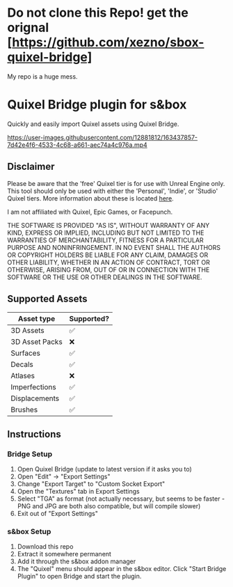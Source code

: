 # Do not clone this Repo! get the orignal [https://github.com/xezno/sbox-quixel-bridge]
My repo is a huge mess.

# Quixel Bridge plugin for s&box

Quickly and easily import Quixel assets using Quixel Bridge.

https://user-images.githubusercontent.com/12881812/163437857-7d42e4f6-4533-4c68-a661-aec74a4c976a.mp4

## Disclaimer

Please be aware that the 'free' Quixel tier is for use with Unreal Engine only.
This tool should only be used with either the 'Personal', 'Indie', or 'Studio' Quixel tiers.
More information about these is located [here](https://quixel.com/pricing).

I am not affiliated with Quixel, Epic Games, or Facepunch.

THE SOFTWARE IS PROVIDED "AS IS", WITHOUT WARRANTY OF ANY KIND, EXPRESS OR
IMPLIED, INCLUDING BUT NOT LIMITED TO THE WARRANTIES OF MERCHANTABILITY,
FITNESS FOR A PARTICULAR PURPOSE AND NONINFRINGEMENT. IN NO EVENT SHALL THE
AUTHORS OR COPYRIGHT HOLDERS BE LIABLE FOR ANY CLAIM, DAMAGES OR OTHER
LIABILITY, WHETHER IN AN ACTION OF CONTRACT, TORT OR OTHERWISE, ARISING FROM,
OUT OF OR IN CONNECTION WITH THE SOFTWARE OR THE USE OR OTHER DEALINGS IN THE
SOFTWARE.

## Supported Assets

| Asset type | Supported? |
|-|-|
| 3D Assets | ✅ |
| 3D Asset Packs | ❌ |
| Surfaces | ✅ |
| Decals | ✅ |
| Atlases | ❌ |
| Imperfections | ✅ |
| Displacements | ✅ |
| Brushes | ✅ |

## Instructions

### Bridge Setup

1. Open Quixel Bridge (update to latest version if it asks you to)
2. Open "Edit" -> "Export Settings"
3. Change "Export Target" to "Custom Socket Export"
4. Open the "Textures" tab in Export Settings
5. Select "TGA" as format (not actually necessary, but seems to be faster - PNG and JPG are both also compatible, but will
compile slower)
6. Exit out of "Export Settings"

### s&box Setup

1. Download this repo
2. Extract it somewhere permanent
3. Add it through the s&box addon manager
4. The "Quixel" menu should appear in the s&box editor. Click "Start Bridge Plugin" to open Bridge and start the plugin.
